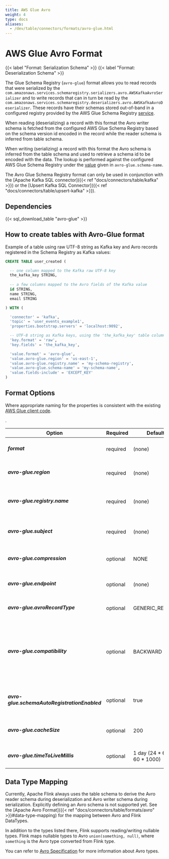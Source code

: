 ```yaml
---
title: AWS Glue Avro
weight: 4
type: docs
aliases:
  - /dev/table/connectors/formats/avro-glue.html
---
```

<!--
Licensed to the Apache Software Foundation (ASF) under one
or more contributor license agreements.  See the NOTICE file
distributed with this work for additional information
regarding copyright ownership.  The ASF licenses this file
to you under the Apache License, Version 2.0 (the
"License"); you may not use this file except in compliance
with the License.  You may obtain a copy of the License at

  http://www.apache.org/licenses/LICENSE-2.0

Unless required by applicable law or agreed to in writing,
software distributed under the License is distributed on an
"AS IS" BASIS, WITHOUT WARRANTIES OR CONDITIONS OF ANY
KIND, either express or implied.  See the License for the
specific language governing permissions and limitations
under the License.
-->

# AWS Glue Avro Format

{{< label "Format: Serialization Schema" >}}
{{< label "Format: Deserialization Schema" >}}

The Glue Schema Registry (``avro-glue``) format allows you to read records that were serialized by the ``com.amazonaws.services.schemaregistry.serializers.avro.AWSKafkaAvroSerializer`` and to write records that can in turn be read by the ``com.amazonaws.services.schemaregistry.deserializers.avro.AWSKafkaAvroDeserializer``.  These records have their schemas stored out-of-band in a configured registry provided by the AWS Glue Schema Registry [service](https://docs.aws.amazon.com/glue/latest/dg/schema-registry.html#schema-registry-schemas).

When reading (deserializing) a record with this format the Avro writer schema is fetched from the configured AWS Glue Schema Registry based on the schema version id encoded in the record while the reader schema is inferred from table schema. 

When writing (serializing) a record with this format the Avro schema is inferred from the table schema and used to retrieve a schema id to be encoded with the data. The lookup is performed against the configured AWS Glue Schema Registry under the [value](https://docs.aws.amazon.com/glue/latest/dg/schema-registry.html#schema-registry-schemas) given in `avro-glue.schema-name`.

The Avro Glue Schema Registry format can only be used in conjunction with the [Apache Kafka SQL connector]({{< ref "docs/connectors/table/kafka" >}}) or the [Upsert Kafka SQL Connector]({{< ref "docs/connectors/table/upsert-kafka" >}}).

Dependencies
------------

{{< sql_download_table "avro-glue" >}}

How to create tables with Avro-Glue format
--------------

Example of a table using raw UTF-8 string as Kafka key and Avro records registered in the Schema Registry as Kafka values:

```sql
CREATE TABLE user_created (

  -- one column mapped to the Kafka raw UTF-8 key
  the_kafka_key STRING,
  
  -- a few columns mapped to the Avro fields of the Kafka value
  id STRING,
  name STRING, 
  email STRING

) WITH (

  'connector' = 'kafka',
  'topic' = 'user_events_example1',
  'properties.bootstrap.servers' = 'localhost:9092',

  -- UTF-8 string as Kafka keys, using the 'the_kafka_key' table column
  'key.format' = 'raw',
  'key.fields' = 'the_kafka_key',

  'value.format' = 'avro-glue',
  'value.avro-glue.region' = 'us-east-1',
  'value.avro-glue.registry.name' = 'my-schema-registry',
  'value.avro-glue.schema-name' = 'my-schema-name',
  'value.fields-include' = 'EXCEPT_KEY'
)
```

Format Options
----------------

Where appropriate naming for the properties is consistent with the existing [AWS Glue client code](https://github.com/awslabs/aws-glue-schema-registry/blob/master/common/src/main/java/com/amazonaws/services/schemaregistry/utils/AWSSchemaRegistryConstants.java#L20).

<table class="table table-bordered">
    <thead>
      <tr>
        <th class="text-left" style="width: 25%">Option</th>
        <th class="text-center" style="width: 8%">Required</th>
        <th class="text-center" style="width: 7%">Default</th>
        <th class="text-center" style="width: 10%">Type</th>
        <th class="text-center" style="width: 50%">Description</th>
      </tr>
    </thead>
    <tbody>
        <tr>
            <td><h5>format</h5></td>
            <td>required</td>
            <td style="word-wrap: break-word;">(none)</td>
            <td>String</td>
            <td>Specify what format to use, here should be <code>'avro-glue'</code>.</td>
        </tr>
        <tr>
            <td><h5>avro-glue.region</h5></td>
            <td>required</td>
            <td style="word-wrap: break-word;">(none)</td>
            <td>String</td>
            <td>Specify what AWS region to use, such as <code>'us-east-1'</code>.</td>
        </tr>
        <tr>
            <td><h5>avro-glue.registry.name</h5></td>
            <td>required</td>
            <td style="word-wrap: break-word;">(none)</td>
            <td>String</td>
            <td>The name (not the ARN) of the Glue schema registry in which to store the schemas.</td>
        </tr>
        <tr>
            <td><h5>avro-glue.subject</h5></td>
            <td>required</td>
            <td style="word-wrap: break-word;">(none)</td>
            <td>String</td>
            <td>The subject name under which to store the schema in the registry.</td>
        </tr>
        <tr>
            <td><h5>avro-glue.compression</h5></td>
            <td>optional</td>
            <td style="word-wrap: break-word;">NONE</td>
            <td>String</td>
            <td>What kind of compression to use.  Valid values are <code>'NONE'</code> and <code>'ZLIB'</code>.</td>
        </tr>
        <tr>
            <td><h5>avro-glue.endpoint</h5></td>
            <td>optional</td>
            <td style="word-wrap: break-word;">(none)</td>
            <td>String</td>
            <td>The HTTP endpoint to use for AWS calls.</td>
        </tr>
        <tr>
            <td><h5>avro-glue.avroRecordType</h5></td>
            <td>optional</td>
            <td style="word-wrap: break-word;">GENERIC_RECORD</td>
            <td>String</td>
            <td>Valid values are <code>'GENERIC_RECORD'</code> and <code>'SPECIFIC_RECORD'</code>.</td>
        </tr>
        <tr>
            <td><h5>avro-glue.compatibility</h5></td>
            <td>optional</td>
            <td style="word-wrap: break-word;">BACKWARD</td>
            <td>String</td>
            <td>The compatbility mode under which to store the schema.  Valid values are 
              <code>'NONE'</code>,
              <code>'BACKWARD'</code>,
              <code>'BACKWARD_TRANSITIVE'</code>,
              <code>'FORWARD'</code>,
              <code>'FORWARD_TRANSITIVE'</code>,
              <code>'FULL'</code>, and 
              <code>'FULL_TRANSITIVE'</code>
            </td>.
        </tr>
        <tr>
            <td><h5>avro-glue.schemaAutoRegistrationEnabled</h5></td>
            <td>optional</td>
            <td style="word-wrap: break-word;">true</td>
            <td>Boolean</td>
            <td>Whether new schemas should be automatically registered rather than treated as errors.</td>
        </tr>
        <tr>
            <td><h5>avro-glue.cacheSize</h5></td>
            <td>optional</td>
            <td style="word-wrap: break-word;">200</td>
            <td>Integer</td>
            <td>The size (in number of items, not bytes) of the cache the Glue client code should manage</td>
        </tr>
        <tr>
            <td><h5>avro-glue.timeToLiveMillis</h5></td>
            <td>optional</td>
            <td style="word-wrap: break-word;">1 day (24 * 60 * 60 * 1000)</td>
            <td>Integer</td>
            <td>The TTL for cache entries.</td>
        </tr>
    </tbody>
</table>

Data Type Mapping
----------------

Currently, Apache Flink always uses the table schema to derive the Avro reader schema during deserialization and Avro writer schema during serialization. Explicitly defining an Avro schema is not supported yet.
See the [Apache Avro Format]({{< ref "docs/connectors/table/formats/avro" >}}#data-type-mapping) for the mapping between Avro and Flink DataTypes. 

In addition to the types listed there, Flink supports reading/writing nullable types. Flink maps nullable types to Avro `union(something, null)`, where `something` is the Avro type converted from Flink type.

You can refer to [Avro Specification](https://avro.apache.org/docs/current/spec.html) for more information about Avro types.
